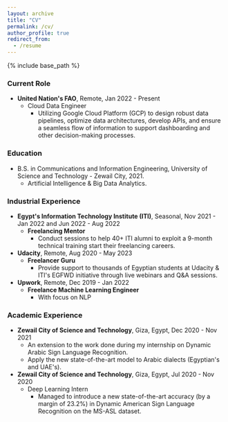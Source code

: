 ```yaml
---
layout: archive
title: "CV"
permalink: /cv/
author_profile: true
redirect_from:
  - /resume
---
```

{% include base_path %}

### Current Role

* **United Nation's FAO**, Remote, Jan 2022 - Present
  * Cloud Data Engineer
    * Utilizing Google Cloud Platform (GCP) to design robust data pipelines, optimize data architectures, develop APIs, and ensure a seamless flow of information to support dashboarding and other decision-making processes.

### Education

* B.S. in Communications and Information Engineering, University of Science and Technology - Zewail City, 2021.
  * Artificial Intelligence & Big Data Analytics.

### Industrial Experience

* **Egypt's Information Technology Institute (ITI)**, Seasonal, Nov 2021 - Jan 2022 and Jun 2022 - Aug 2022
  * **Freelancing Mentor**
    * Conduct sessions to help 40+ ITI alumni to exploit a 9-month technical training start their freelancing careers.
* **Udacity**, Remote, Aug 2020 - May 2023
  * **Freelancer Guru**
    * Provide support to thousands of Egyptian students at Udacity & ITI's EGFWD initiative through live webinars and Q&A sessions.
* **Upwork**, Remote, Dec 2019 - Jan 2022
  * **Freelance Machine Learning Engineer**
    * With focus on NLP

### Academic Experience

* **Zewail City of Science and Technology**, Giza, Egypt, Dec 2020 - Nov 2021
  * An extension to the work done during my internship on Dynamic Arabic Sign Language Recognition.
  * Apply the new state-of-the-art model to Arabic dialects (Egyptian's and UAE's).
* **Zewail City of Science and Technology**, Giza, Egypt, Jul 2020 - Nov 2020
  * Deep Learning Intern
    * Managed to introduce a new state-of-the-art accuracy (by a margin of 23.2%) in Dynamic American Sign Language Recognition on the MS-ASL dataset.
